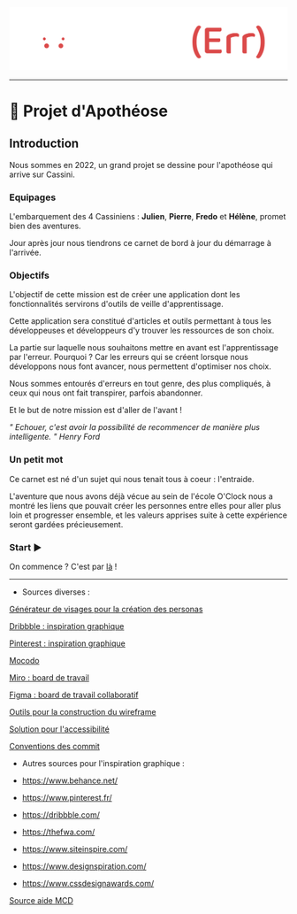 ![learnerr](./Images/Logo_LearnErr_white.png)

___

# 🚀 Projet d'Apothéose

## Introduction

Nous sommes en 2022, un grand projet se dessine pour l'apothéose qui arrive sur Cassini.

### Equipages

L'embarquement des 4 Cassiniens : **Julien**, **Pierre**, **Fredo** et **Hélène**, promet bien des aventures.

Jour après jour nous tiendrons ce carnet de bord à jour du démarrage à l'arrivée.

### Objectifs

L'objectif de cette mission est de créer une application dont les fonctionnalités servirons d'outils de veille d'apprentissage.

Cette application sera constitué d'articles et outils permettant à tous les développeuses et développeurs d'y trouver les ressources de son choix.

La partie sur laquelle nous souhaitons mettre en avant est l'apprentissage par l'erreur. Pourquoi ? Car les erreurs qui se créent lorsque nous développons nous font avancer, nous permettent d'optimiser nos choix.

Nous sommes entourés d'erreurs en tout genre, des plus compliqués, à ceux qui nous ont fait transpirer, parfois abandonner.

Et le but de notre mission est d'aller de l'avant !

*" Echouer, c'est avoir la possibilité de recommencer de manière plus intelligente. " Henry Ford*

### Un petit mot

Ce carnet est né d'un sujet qui nous tenait tous à coeur : l'entraide.

L'aventure que nous avons déjà vécue au sein de l'école O'Clock nous a montré les liens que pouvait créer les personnes entre elles pour aller plus loin et progresser ensemble, et les valeurs apprises suite à cette expérience seront gardées précieusement.

### Start ▶

On commence ? C'est par [là](./__Apotheose__/Sommaire.md) !

___

- Sources diverses :

[Générateur de visages pour la création des personas](https://generated.photos/face-generator/new)

[Dribbble : inspiration graphique](https://dribbble.com/)

[Pinterest : inspiration graphique](https://www.pinterest.fr/)

[Mocodo](http://mocodo.wingi.net/)

[Miro : board de travail](https://miro.com/)

[Figma : board de travail collaboratif](https://www.figma.com/)

[Outils pour la construction du wireframe](https://m3.material.io/)

[Solution pour l'accessibilité](https://www.a11ymatters.com/pattern/mobile-nav/)

[Conventions des commit](https://www.conventionalcommits.org/en/v1.0.0/)

- Autres sources pour l'inspiration graphique :

- https://www.behance.net/
- https://www.pinterest.fr/
- https://dribbble.com/
- https://thefwa.com/
- https://www.siteinspire.com/
- https://www.designspiration.com/
- https://www.cssdesignawards.com/


[Source aide MCD](https://grafikart.fr/tutoriels/sql-mcd-mld-1989)

